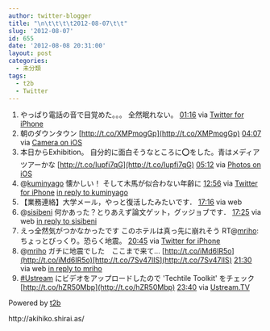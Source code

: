 ```yaml
---
author: twitter-blogger
title: "\n\t\t\t\t2012-08-07\t\t"
slug: '2012-08-07'
id: 655
date: '2012-08-08 20:31:00'
layout: post
categories:
  - 未分類
tags:
  - t2b
  - Twitter
---
```


<div xmlns:georss="http://www.georss.org/georss">

1.  <span><span>やっぱり電話の音で目覚めた。。。 全然眠れない。</span> <span>[<span>01:16</span>](http://twitter.com/o_ob/status/232812460829179905) <span>via [Twitter for iPhone](http://twitter.com/download/iphone)</span></span></span>
2.  <span><span>朝のダウンタウン [http://t.co/XMPmogGp](http://t.co/XMPmogGp)</span> <span>[<span>04:07</span>](http://twitter.com/o_ob/status/232855458086543360) <span>via [Camera on iOS](http://www.apple.com)</span></span></span>
3.  <span><span>本日からExhibition。 自分的に面白そうなところに⭕をした。青はメディアツアーかな [http://t.co/Iupfi7qG](http://t.co/Iupfi7qG)</span> <span>[<span>05:12</span>](http://twitter.com/o_ob/status/232871747035209729) <span>via [Photos on iOS](http://www.apple.com)</span></span></span>
4.  <span><span>@[kuminyago](http://twitter.com/kuminyago "kuminyago") 懐かしい！ そして木馬が似合わない年齢に</span> <span>[<span>12:56</span>](http://twitter.com/o_ob/status/232988526965317632) <span>via [Twitter for iPhone](http://twitter.com/download/iphone)</span> [in reply to kuminyago](http://twitter.com/kuminyago/status/232947955206856704)</span></span>
5.  <span><span>【業務連絡】大学メール，やっと復活したみたいです．</span> <span>[<span>17:16</span>](http://twitter.com/o_ob/status/233054101552918528) <span>via web</span></span></span>
6.  <span><span>@[sisibeni](http://twitter.com/sisibeni "sisibeni") 何かあった？とりあえず論文ゲット，グッジョブです．</span> <span>[<span>17:25</span>](http://twitter.com/o_ob/status/233056424995987456) <span>via web</span> [in reply to sisibeni](http://twitter.com/sisibeni/status/233055515746398209)</span></span>
7.  <span><span>えっ全然気がつかなかったです このホテルは真っ先に崩れそう RT@[mriho](http://twitter.com/mriho "mriho"): ちょっとびっくり。恐らく地震。</span> <span>[<span>20:45</span>](http://twitter.com/o_ob/status/233106610313113600) <span>via [Twitter for iPhone](http://twitter.com/download/iphone)</span></span></span>
8.  <span><span>@[mriho](http://twitter.com/mriho "mriho") ガチに地震でした　ここまで来て… [http://t.co/iMd6IR5o](http://t.co/iMd6IR5o)[http://t.co/7Sv47lIS](http://t.co/7Sv47lIS)</span> <span>[<span>21:30</span>](http://twitter.com/o_ob/status/233118090022490112) <span>via web</span> [in reply to mriho](http://twitter.com/mriho/status/233106780161454081)</span></span>
9.  <span><span>[#Ustream](http://twitter.com/search?q=%23Ustream "#Ustream") にビデオをアップロードしたので 'Techtile Toolkit' をチェック[http://t.co/hZR50Mbp](http://t.co/hZR50Mbp)</span> <span>[<span>23:40</span>](http://twitter.com/o_ob/status/233150648135335936) <span>via [Ustream.TV](http://www.ustream.tv)</span></span></span>

</div>

Powered by [t2b](http://t2b.utilz.jp/)

<div>http://akihiko.shirai.as/</div>